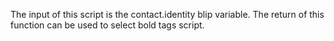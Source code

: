 The input of this script is the contact.identity blip variable.
The return of this function can be used to select bold tags script.